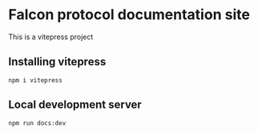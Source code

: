 # Falcon protocol documentation site

This is a vitepress project

## Installing vitepress
``` 
npm i vitepress
```

## Local development server
```
npm run docs:dev
```
